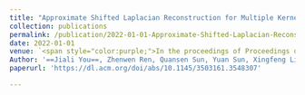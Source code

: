 ```yaml
---
title: "Approximate Shifted Laplacian Reconstruction for Multiple Kernel Clustering"
collection: publications
permalink: /publication/2022-01-01-Approximate-Shifted-Laplacian-Reconstruction-for-Multiple-Kernel-Clustering
date: 2022-01-01
venue: `<span style="color:purple;">In the proceedings of Proceedings of the 30th ACM International Conference on Multimedia</span>`
Author: '==Jiali You==, Zhenwen Ren, Quansen Sun, Yuan Sun, Xingfeng Li'
paperurl: 'https://dl.acm.org/doi/abs/10.1145/3503161.3548307'

---
```



